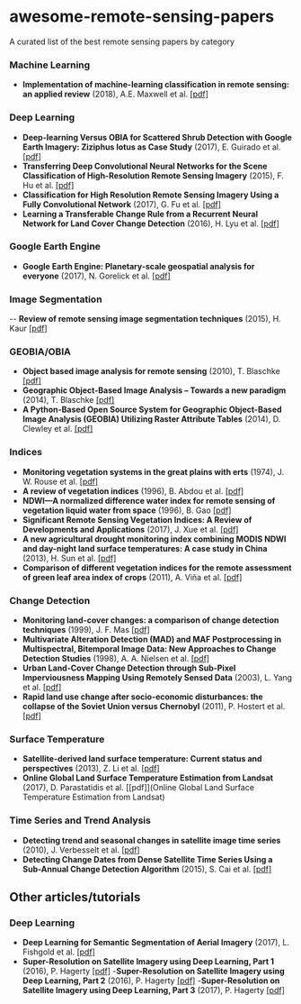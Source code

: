 # awesome-remote-sensing-papers
A curated list of the best remote sensing papers by category

### Machine Learning
- **Implementation of machine-learning classification in remote sensing: an applied review** (2018), A.E. Maxwell et al. [[pdf]](https://www.tandfonline.com/doi/full/10.1080/01431161.2018.1433343)

### Deep Learning
- **Deep-learning Versus OBIA for Scattered Shrub Detection with Google Earth Imagery: Ziziphus lotus as Case Study** (2017), E. Guirado et al. [[pdf]](http://www.mdpi.com/2072-4292/9/12/1220)
- **Transferring Deep Convolutional Neural Networks for the Scene Classification of High-Resolution Remote Sensing Imagery** (2015), F. Hu et al. [[pdf]](http://www.mdpi.com/2072-4292/7/11/14680)
- **Classification for High Resolution Remote Sensing Imagery Using a Fully Convolutional Network** (2017), G. Fu et al. [[pdf]](http://www.mdpi.com/2072-4292/9/5/498)
- **Learning a Transferable Change Rule from a Recurrent Neural Network for Land Cover Change Detection** (2016), H. Lyu et al. [[pdf]](http://www.mdpi.com/2072-4292/8/6/506)

### Google Earth Engine
- **Google Earth Engine: Planetary-scale geospatial analysis for everyone** (2017), N. Gorelick et al. [[pdf]](https://www.sciencedirect.com/science/article/pii/S0034425717302900)

### Image Segmentation
-- **Review of remote sensing image segmentation techniques** (2015), H. Kaur [[pdf]](https://pdfs.semanticscholar.org/71bd/3e87594a1d3467809e545cb3261e641fbac8.pdf)

### GEOBIA/OBIA
- **Object based image analysis for remote sensing** (2010), T. Blaschke [[pdf]](https://www.sciencedirect.com/science/article/pii/S0924271609000884)
- **Geographic Object-Based Image Analysis – Towards a new paradigm** (2014), T. Blaschke [[pdf]](https://www.ncbi.nlm.nih.gov/pmc/articles/PMC3945831/)
- **A Python-Based Open Source System for Geographic Object-Based Image Analysis (GEOBIA) Utilizing Raster Attribute Tables** (2014), D. Clewley et al. [[pdf]](http://www.mdpi.com/2072-4292/6/7/6111/htm)

### Indices
- **Monitoring vegetation systems in the great plains with erts** (1974), J. W. Rouse et al. [[pdf]](https://ntrs.nasa.gov/archive/nasa/casi.ntrs.nasa.gov/19740022614.pdf)
- **A review of vegetation indices** (1996), B. Abdou et al. [[pdf]](https://www.researchgate.net/publication/236768837_A_review_of_vegetation_indices)
- **NDWI—A normalized difference water index for remote sensing of vegetation liquid water from space** (1996), B. Gao [[pdf]](https://www.sciencedirect.com/science/article/pii/S0034425796000673)
- **Significant Remote Sensing Vegetation Indices: A Review of Developments and Applications** (2017), J. Xue et al. [[pdf]](https://www.hindawi.com/journals/js/2017/1353691/)
- **A new agricultural drought monitoring index combining MODIS NDWI and day-night land surface temperatures: A case study in China** (2013), H. Sun et al. [[pdf]](https://www.researchgate.net/publication/260845342_A_new_agricultural_drought_monitoring_index_combining_MODIS_NDWI_and_day-night_land_surface_temperatures_A_case_study_in_China)
- **Comparison of different vegetation indices for the remote assessment of green leaf area index of crops** (2011), A. Viña et al. [[pdf]](https://msu.edu/~vina/2011_RSE_GLAI.pdf)

### Change Detection
- **Monitoring land-cover changes: a comparison of change detection techniques** (1999), J. F. Mas [[pdf]](https://pdfs.semanticscholar.org/e2c2/fa0ff875b08ca2f04590a60d04ab4c61121e.pdf)
- **Multivariate Alteration Detection (MAD) and MAF Postprocessing in Multispectral, Bitemporal Image Data: New Approaches to Change Detection Studies** (1998), A. A. Nielsen et al. [[pdf]](https://www.researchgate.net/publication/222491847_Multivariate_Alteration_Detection_MAD_and_MAF_Postprocessing_in_Multispectral_Bitemporal_Image_Data_New_Approaches_to_Change_Detection_Studies)
- **Urban Land-Cover Change Detection through Sub-Pixel Imperviousness Mapping Using Remotely Sensed Data** (2003), L. Yang et al. [[pdf]](http://web.pdx.edu/~nauna/articles/Yang_etal_2003.pdf)
- **Rapid land use change after socio-economic disturbances: the collapse of the Soviet Union versus Chernobyl** (2011), P. Hostert et al. [[pdf]](http://iopscience.iop.org/article/10.1088/1748-9326/6/4/045201/meta)

### Surface Temperature
- **Satellite-derived land surface temperature: Current status and perspectives** (2013), Z. Li et al.  [[pdf]](https://www.sciencedirect.com/science/article/pii/S0034425712004749)
- **Online Global Land Surface Temperature Estimation from Landsat** (2017), D. Parastatidis et al. [[pdf]](Online Global Land Surface Temperature Estimation from Landsat)

### Time Series and Trend Analysis
- **Detecting trend and seasonal changes in satellite image time series** (2010), J. Verbesselt et al. [[pdf]](https://www.researchgate.net/publication/222561032_Detecting_trend_and_seasonal_changes_in_satellite_image_time_series)
- **Detecting Change Dates from Dense Satellite Time Series Using a Sub-Annual Change Detection Algorithm** (2015), S. Cai et al. [[pdf]](http://www.mdpi.com/2072-4292/7/7/8705)

## Other articles/tutorials
### Deep Learning
- **Deep Learning for Semantic Segmentation of Aerial Imagery** (2017), L. Fishgold et al. [[pdf]](https://www.azavea.com/blog/2017/05/30/deep-learning-on-aerial-imagery/)
- **Super-Resolution on Satellite Imagery using Deep Learning, Part 1** (2016), P. Hagerty [[pdf]](https://medium.com/the-downlinq/super-resolution-on-satellite-imagery-using-deep-learning-part-1-ec5c5cd3cd2)
-**Super-Resolution on Satellite Imagery using Deep Learning, Part 2** (2016), P. Hagerty [[pdf]](https://medium.com/the-downlinq/super-resolution-on-satellite-imagery-using-deep-learning-part-2-c9ce41dc0ee0)
-**Super-Resolution on Satellite Imagery using Deep Learning, Part 3** (2017), P. Hagerty [[pdf]](https://medium.com/the-downlinq/super-resolution-on-satellite-imagery-using-deep-learning-part-3-2e2f61eee1d3)
